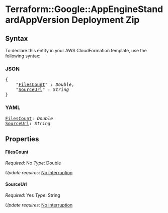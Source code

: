 # Terraform::Google::AppEngineStandardAppVersion Deployment Zip

## Syntax

To declare this entity in your AWS CloudFormation template, use the following syntax:

### JSON

<pre>
{
    "<a href="#filescount" title="FilesCount">FilesCount</a>" : <i>Double</i>,
    "<a href="#sourceurl" title="SourceUrl">SourceUrl</a>" : <i>String</i>
}
</pre>

### YAML

<pre>
<a href="#filescount" title="FilesCount">FilesCount</a>: <i>Double</i>
<a href="#sourceurl" title="SourceUrl">SourceUrl</a>: <i>String</i>
</pre>

## Properties

#### FilesCount

_Required_: No
_Type_: Double

_Update requires_: [No interruption](https://docs.aws.amazon.com/AWSCloudFormation/latest/UserGuide/using-cfn-updating-stacks-update-behaviors.html#update-no-interrupt)

#### SourceUrl

_Required_: Yes
_Type_: String

_Update requires_: [No interruption](https://docs.aws.amazon.com/AWSCloudFormation/latest/UserGuide/using-cfn-updating-stacks-update-behaviors.html#update-no-interrupt)


